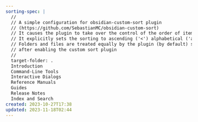 ```yaml
---
sorting-spec: |
  //
  // A simple configuration for obsidian-custom-sort plugin
  // (https://github.com/SebastianMC/obsidian-custom-sort)
  // It causes the plugin to take over the control of the order of items in the root folder ('/') of the vault
  // It explicitly sets the sorting to ascending ('<') alphabetical ('a-z')
  // Folders and files are treated equally by the plugin (by default) so expect them intermixed
  // after enabling the custom sort plugin
  // 
  target-folder: .
  Introduction
  Command-Line Tools
  Interactive Dialogs
  Reference Manuals
  Guides
  Release Notes
  Index and Search
created: 2023-10-27T17:38
updated: 2023-11-18T02:44
---
```




